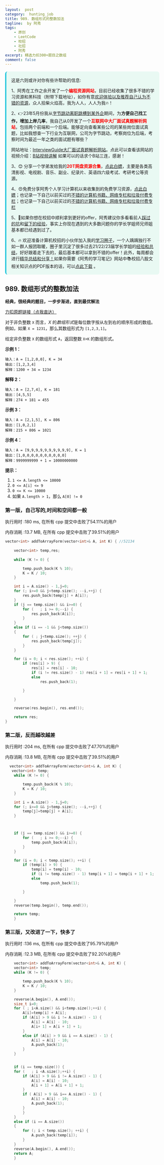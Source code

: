 ```yaml
---
layout:  post
category:  hunting_job
title: 989. 数组形式的整数加法
tagline:  by 阿秀
tags:
    - 原创
    - LeetCode
    - 校招
    - 社招
    - 阿秀
excerpt: 精选力扣300+题目之数组
comment: false
---
```




<div style="border-color: #24C6DC;
            background-color: #e9f9f3;         
            margin: 1rem 0;
        padding: .25rem 1rem;
        border-left-width: .3rem;
        border-left-style: solid;
        border-radius: .5rem;
        color: inherit;">
  <p>这是六则或许对你有些许帮助的信息:</p>
<p>1、阿秀在工作之余开发了一个<span style="font-weight:bold;color:red">编程资源网站</span>，目前已经收集了很多不错的学习资源和黑科技（附带下载地址），如你有意<a href="https://www.cxypron.com/home" target="_blank">欢迎体验以及推荐自己认为不错的资源</a>，众人拾柴火焰高，我为人人，人人为我🔥！</p>  <p>2、👉23年5月份我从<a style="text-decoration: underline" href="https://mp.weixin.qq.com/s/zKItpGwIkHKK4g2aOlL2rA" target="_blank">字节跳动离职跳槽到某外企</a>期间，为<span style="font-weight:bold">方便自己找工作，增加上岸几率</span>，我自己从0开发了一个<span style="font-weight:bold;color:red">互联网中大厂面试真题解析网站</span>，包括两个前端和一个后端。能够定向查看某些公司的某些岗位面试真题，比如我想查一下行业为互联网，公司为字节跳动，考察岗位为后端，考察时间为最近一年之类的面试题有哪些？
<div align="center">
</div>网站地址：<a style="text-decoration: underline" href="https://top.interviewguide.cn/" target="_blank">InterviewGuide大厂面试真题解析网站</a>。点此可以查看该网站的视频介绍：<a style="text-decoration: underline" href="https://www.bilibili.com/video/BV1f94y1C7BL" target="_blank">B站视频讲解</a>   如果可以的话求个B站三连，感谢！
  </p>3、😊
    分享一个学弟发给我的<span style="font-weight:bold;color:red">20T网盘资源合集</span>，<a style="text-decoration: underline" href="https://docs.qq.com/sheet/DY3VPVklVaFFMcUZ4?tab=9h5afr" target="_blank">点此白嫖</a>，主要是各类高清影视、电视剧、音乐、副业、纪录片、英语四六级考试、考研考公等资源。
  </p>
  <p>4、😍免费分享阿秀个人学习计算机以来收集到的免费学习资源，<a style="text-decoration: underline" href="/notes/07-resources/01-free/01-introduce.html" target="_blank">点此白嫖</a>；也记录一下自己以前买过的<a style="text-decoration: underline" href="/notes/07-resources/02-precious.html" target="_blank">不错的计算机书籍、网络专栏和垃圾付费专栏</a>；也记录一下自己以前买过的<a style="text-decoration: underline" href="/notes/07-resources/02-precious.html" target="_blank">不错的计算机书籍、网络专栏和垃圾付费专栏</a>
  </p>
  <p>5、🚀如果你想在校招中顺利拿到更好的offer，阿秀建议你多看看前人<a style="text-decoration: underline" href="https://www.yuque.com/tuobaaxiu/httmmc/npg1k81zeq4wfpyz" target="_blank">踩过的坑</a>和<a style="text-decoration: underline"  target="_blank" href="https://www.yuque.com/tuobaaxiu/httmmc/gge9ppd0mbu2d3dp">留下的经验</a>，事实上你现在遇到的大多数问题你的学长学姐师兄师姐基本都已经遇到过了。
  </p>
  <p>6、🔥 欢迎准备计算机校招的小伙伴加入我的<a  style="text-decoration: underline" href="https://www.yuque.com/tuobaaxiu/httmmc/xg0otqvc17wfx4u9" target="_blank">学习圈子</a>，一个人踽踽独行不如一群人报团取暖，圈子里沉淀了很多过去21/22/23届学长学姐的<a  style="text-decoration: underline" href="https://www.yuque.com/tuobaaxiu/httmmc/gge9ppd0mbu2d3dp" target="_blank">经验和总结</a>，好好跟着走下去的，最后基本都可以拿到不错的offer！此外，每周都会进行<a  style="text-decoration: underline" href="https://www.yuque.com/tuobaaxiu/httmmc/npg1k81zeq4wfpyz" target="_blank">精华总结和分享！</a>如果你需要《阿秀的学习笔记》网站中📚︎校招八股文相关知识点的PDF版本的话，可以<a style="text-decoration: underline" href="https://www.yuque.com/tuobaaxiu/httmmc/qs0yn66apvkzw0ps" target="_blank">点此下载</a> 。</p>   </div>


## 989. 数组形式的整数加法   

**经典，很经典的题目，一步步渐进，直到最优解法**

[力扣原题链接（点我直达）](https://leetcode-cn.com/problems/add-to-array-form-of-integer/)

对于非负整数 `X` 而言，*X* 的*数组形式*是每位数字按从左到右的顺序形成的数组。例如，如果 `X = 1231`，那么其数组形式为 `[1,2,3,1]`。

给定非负整数 `X` 的数组形式 `A`，返回整数 `X+K` 的数组形式。

 



**示例 1：**

```
输入：A = [1,2,0,0], K = 34
输出：[1,2,3,4]
解释：1200 + 34 = 1234
```

**解释 2：**

```
输入：A = [2,7,4], K = 181
输出：[4,5,5]
解释：274 + 181 = 455
```

**示例 3：**

```
输入：A = [2,1,5], K = 806
输出：[1,0,2,1]
解释：215 + 806 = 1021
```

**示例 4：**

```
输入：A = [9,9,9,9,9,9,9,9,9,9], K = 1
输出：[1,0,0,0,0,0,0,0,0,0,0]
解释：9999999999 + 1 = 10000000000
```

 

**提示：**

1. `1 <= A.length <= 10000`
2. `0 <= A[i] <= 9`
3. `0 <= K <= 10000`
4. 如果 `A.length > 1`，那么 `A[0] != 0`



### 第一版，自己写的,时间和空间都一般

执行用时 :180 ms, 在所有 cpp 提交中击败了54.11%的用户

内存消耗 :13.7 MB, 在所有 cpp 提交中击败了39.51%的用户



```c++
vector<int> addToArrayForm(vector<int>& A, int K) { //52134
	
	vector<int> temp,res;
	
	while (K != 0) {

		temp.push_back(K % 10);
		K = K / 10;
	}

	int i = A.size() - 1,j=0;
	for (; i>=0 && j<temp.size(); --i,++j) {
		res.push_back(temp[j] + A[i]);	
	}
	if (j == temp.size() && i>=0) {
		for (   ; i >= 0;--i) {		 
			res.push_back(A[i]);
		}
	}
	else if (i == -1 && j<temp.size())
	{
		for ( ; j<temp.size(); ++j) {
			res.push_back(temp[j]);
		}
	}

	for (i = 0; i < res.size(); ++i) {
		if (res[i] > 9) {
			res[i] = res[i] - 10;
			if (i != res.size() - 1) res[i + 1] = res[i + 1] + 1;
			else
				res.push_back(1);

		}

	}

	reverse(res.begin(), res.end());

	return res;
}

```





### 第二版，反而越改越差

执行用时 :204 ms, 在所有 cpp 提交中击败了47.70%的用户

内存消耗 :13.8 MB, 在所有 cpp 提交中击败了39.51%的用户

```c++
  vector<int> addToArrayForm(vector<int>& A, int K) {
   vector<int> temp;	
	while (K != 0) {

		temp.push_back(K % 10);
		K = K / 10;
	}

	int i = A.size() - 1,j=0;
	for (; i>=0 && j<temp.size(); --i,++j) {
		temp[j]=temp[j] + A[i];	
	}



	if (j == temp.size() && i>=0) {
		for (   ; i >= 0;--i) {		 
			temp.push_back(A[i]);
		}
	}

	for (i = 0; i < temp.size(); ++i) {
		if (temp[i] > 9) {
			temp[i] = temp[i] - 10;
			if (i != temp.size() - 1) temp[i + 1] = temp[i + 1] + 1;
			else
				temp.push_back(1);

		}

	}
	reverse(temp.begin(), temp.end());

	return temp;
    }
```



### 第三版，又改进了一下，快多了

执行用时 :136 ms, 在所有 cpp 提交中击败了95.79%的用户

内存消耗 :12.3 MB, 在所有 cpp 提交中击败了92.20%的用户

```c++
    vector<int> addToArrayForm(vector<int>& A, int K) {
	vector<int> temp;	
	while (K != 0) {

		temp.push_back(K % 10);
		K = K / 10;
	}

	reverse(A.begin(), A.end());
	size_t i=0;
	for ( ; i<A.size() && i<temp.size();++i) {
		A[i]=temp[i] + A[i];
		if (A[i] > 9 && i != A.size() - 1) {
			A[i] = A[i] - 10;
			A[i+ 1] = A[i + 1] + 1;
		} 
		else if (A[i] > 9 && i == A.size() - 1) {
			A[i] = A[i] - 10;
			A.push_back(1);
		}
	}


	if (i == temp.size()) {
	for (   ; i <A.size();++i) {		 
		if (A[i] > 9 && i != A.size() - 1) {
			A[i] = A[i] - 10;
			A[i + 1] = A[i + 1] + 1;
		}
		if ( A[i] > 9 && i== A.size() - 1) {
			A[i] = A[i] - 10;
			A.push_back(1);
		}
		}
	}
	else if (i == A.size())
	{
		for (; i < temp.size(); ++i) {
			A.push_back(temp[i]);
		}
	}
	reverse(A.begin(), A.end());
	return A;
    }
```

<p id="复写零"></p>



